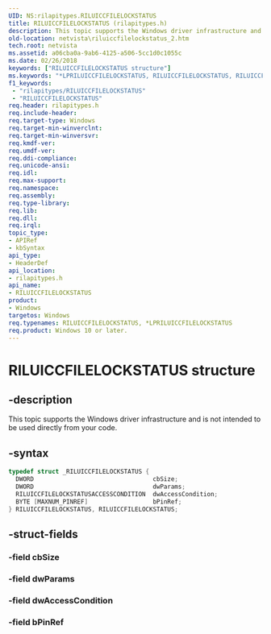 ```yaml
---
UID: NS:rilapitypes.RILUICCFILELOCKSTATUS
title: RILUICCFILELOCKSTATUS (rilapitypes.h)
description: This topic supports the Windows driver infrastructure and is not intended to be used directly from your code.
old-location: netvista\riluiccfilelockstatus_2.htm
tech.root: netvista
ms.assetid: a06cba0a-9ab6-4125-a506-5cc1d0c1055c
ms.date: 02/26/2018
keywords: ["RILUICCFILELOCKSTATUS structure"]
ms.keywords: "*LPRILUICCFILELOCKSTATUS, RILUICCFILELOCKSTATUS, RILUICCFILELOCKSTATUS structure [Network Drivers Starting with Windows Vista], netvista.riluiccfilelockstatus_2, rilapitypes/RILUICCFILELOCKSTATUS"
f1_keywords:
 - "rilapitypes/RILUICCFILELOCKSTATUS"
 - "RILUICCFILELOCKSTATUS"
req.header: rilapitypes.h
req.include-header:
req.target-type: Windows
req.target-min-winverclnt:
req.target-min-winversvr:
req.kmdf-ver:
req.umdf-ver:
req.ddi-compliance:
req.unicode-ansi:
req.idl:
req.max-support:
req.namespace:
req.assembly:
req.type-library:
req.lib:
req.dll:
req.irql:
topic_type:
- APIRef
- kbSyntax
api_type:
- HeaderDef
api_location:
- rilapitypes.h
api_name:
- RILUICCFILELOCKSTATUS
product:
- Windows
targetos: Windows
req.typenames: RILUICCFILELOCKSTATUS, *LPRILUICCFILELOCKSTATUS
req.product: Windows 10 or later.
---
```


# RILUICCFILELOCKSTATUS structure


## -description


This topic supports the Windows driver infrastructure and is not intended to be used directly from your code.


## -syntax


```cpp
typedef struct _RILUICCFILELOCKSTATUS {
  DWORD                                 cbSize;
  DWORD                                 dwParams;
  RILUICCFILELOCKSTATUSACCESSCONDITION  dwAccessCondition;
  BYTE [MAXNUM_PINREF]                  bPinRef;
} RILUICCFILELOCKSTATUS, RILUICCFILELOCKSTATUS;
```


## -struct-fields




### -field cbSize


### -field dwParams


### -field dwAccessCondition


### -field bPinRef

